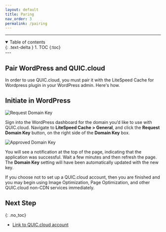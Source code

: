 ```yaml
---
layout: default
title: Paring
nav_order: 3
permalink: /pairing
---
```


---
<details open markdown="block">
  <summary>
    Table of contents
  </summary>
  {: .text-delta }
1. TOC
{:toc}

</details>
---

## Pair WordPress and QUIC.cloud

In order to use QUIC.cloud, you must pair it with the LiteSpeed Cache for Wordpress plugin in your WordPress admin. Here's how.

Initiate in WordPress
---------------------

![Request Domain Key](https://quic.cloud/wp-content/uploads/2020/08/General-Settings.png)

Sign into the WordPress dashboard for the domain you’d like to use with QUIC.cloud. Navigate to **LiteSpeed Cache > General**, and click the **Request Domain Key** button, on the right side of the **Domain Key** box.

![Approved Domain Key](https://quic.cloud/wp-content/uploads/2020/08/Approved-Domain-Key.png)

You will see a notification at the top of the page, indicating that the application was successful. Wait a few minutes and then refresh the page. The **Domain Key** setting will have been automatically updated with the new key.

If you choose not to set up a QUIC.cloud account, then you are finished and you may begin using Image Optimization, Page Optimization, and other QUIC.cloud non-CDN services immediately.

## Next Step
{: .no_toc} 
- [Link to QUIC.cloud account](/quic-cloud-doc/account)